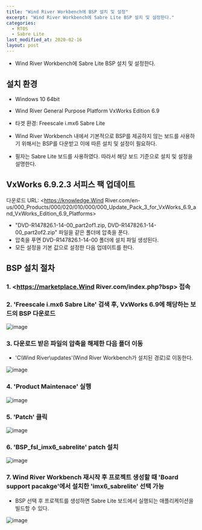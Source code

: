 ```yaml
---
title: "Wind River Workbench에 BSP 설치 및 설정"
excerpt: "Wind River Workbench에 Sabre Lite BSP 설치 및 설정한다."
categories: 
  - RTOS
  - Sabre Lite
last_modified_at: 2020-02-16
layout: post
---
```

- Wind River Workbench에 Sabre Lite BSP 설치 및 설정한다.



## 설치 환경
- Windows 10 64bit 
- Wind River General Purpose Platform VxWorks Edition 6.9
- 타겟 환경: Freescale i.mx6 Sabre Lite

- Wind River Workbench 내에서 기본적으로 BSP를 제공하지 않는 보드를 사용하기 위해서는 BSP를 다운받고 이에 따른 설치 및 설정이 필요하다. 
- 필자는 Sabre Lite 보드를 사용하였다. 따라서 해당 보드 기준으로 설치 및 설정을 설명한다.



## VxWorks 6.9.2.3 서피스 팩 업데이트
다운로드 URL: <https://knowledge.Wind River.com/en-us/000_Products/000/020/010/000/000_Update_Pack_3_for_VxWorks_6.9_and_VxWorks_Edition_6.9_Platforms>

- "DVD-R147826.1-14-00_part2of1.zip, DVD-R147826.1-14-00_part2of2.zip" 파일을 같은 폴더에 압축을 푼다. 
- 압축을 푸면 DVD-R147826.1-14-00 폴더에 설치 파일 생성된다. 
- 모든 설정을 기본 값으로 설정한 다음 업데이트를 한다. 



## BSP 설치 절차


### 1. <https://marketplace.Wind River.com/index.php?bsp> 접속


### 2. 'Freescale i.mx6 Sabre Lite' 검색 후, VxWorks 6.9에 해당하는 보드의 BSP 다운로드

![image](/assets/images/2020-02-15-VxWorks/image1.png)


### 3. 다운로드 받은 파일의 압축을 해제한 다음 폴더 이동
- 'C\Wind River\updates'(Wind River Workbench가 설치된 경로)로 이동한다.

![image](/assets/images/2020-02-15-VxWorks/image2.png)


### 4. 'Product Maintenace' 실행

![image](/assets/images/2020-02-15-VxWorks/image3.png)


### 5. 'Patch' 클릭

![image](/assets/images/2020-02-15-VxWorks/image4.png)


### 6. 'BSP_fsl_imx6_sabrelite' patch 설치

![image](/assets/images/2020-02-15-VxWorks/image5.png)



### 7. Wind River Workbench 재시작 후 프로젝트 생성할 때 'Board support pacakge'에서 설치한 'imx6_sabrelite' 선택 가능
- BSP 선택 후 프로젝트를 생성하면 Sabre Lite 보드에서 실행되는 애플리케이션을 빌드할 수 있다.

![image](/assets/images/2020-02-15-VxWorks/image6.png)
